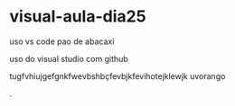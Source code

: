 # visual-aula-dia25
uso vs code
pao de abacaxi

uso do visual studio com github

tugfvhiujgefgnkfwevbshbçfevbjkfevihotejklewjk uvorango 





























































































.

